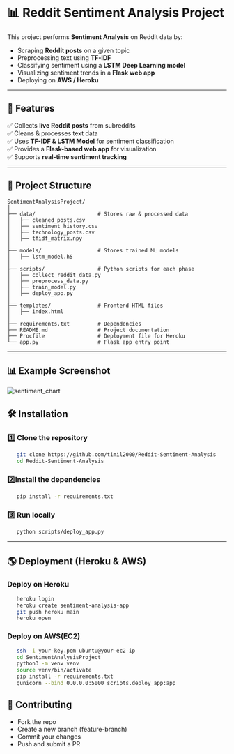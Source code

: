 # 📊 Reddit Sentiment Analysis Project

This project performs **Sentiment Analysis** on Reddit data by:
- Scraping **Reddit posts** on a given topic
- Preprocessing text using **TF-IDF**
- Classifying sentiment using a **LSTM Deep Learning model**
- Visualizing sentiment trends in a **Flask web app**
- Deploying on **AWS / Heroku**

---

## 🚀 Features
✅ Collects **live Reddit posts** from subreddits  
✅ Cleans & processes text data  
✅ Uses **TF-IDF & LSTM Model** for sentiment classification  
✅ Provides a **Flask-based web app** for visualization  
✅ Supports **real-time sentiment tracking**  

---

## 📂 Project Structure

```
SentimentAnalysisProject/
│
├── data/                    # Stores raw & processed data
│   ├── cleaned_posts.csv      
│   ├── sentiment_history.csv  
│   ├── technology_posts.csv  
│   ├── tfidf_matrix.npy      
│
├── models/                  # Stores trained ML models
│   ├── lstm_model.h5        
│
├── scripts/                 # Python scripts for each phase
│   ├── collect_reddit_data.py   
│   ├── preprocess_data.py       
│   ├── train_model.py           
│   ├── deploy_app.py            
│
├── templates/               # Frontend HTML files
│   ├── index.html
│
├── requirements.txt         # Dependencies
├── README.md                # Project documentation
├── Procfile                 # Deployment file for Heroku
└── app.py                   # Flask app entry point
```

---
## 📊 Example Screenshot
![sentiment_chart](https://github.com/user-attachments/assets/29b4b6e4-d3bd-4d9b-b2af-16d482464e8f)



## 🛠️ Installation
### **1️⃣ Clone the repository**
```bash
   git clone https://github.com/timil2000/Reddit-Sentiment-Analysis
   cd Reddit-Sentiment-Analysis
```

### **2️⃣Install the dependencies**
```bash
   pip install -r requirements.txt
```

### **3️⃣ Run locally**
```bash
   python scripts/deploy_app.py
```

---

## 🌎 Deployment (Heroku & AWS)
### Deploy on Heroku
```bash
   heroku login
   heroku create sentiment-analysis-app
   git push heroku main
   heroku open
```

### Deploy on AWS(EC2)
```bash
   ssh -i your-key.pem ubuntu@your-ec2-ip
   cd SentimentAnalysisProject
   python3 -m venv venv
   source venv/bin/activate
   pip install -r requirements.txt
   gunicorn --bind 0.0.0.0:5000 scripts.deploy_app:app
```

## 🤝 Contributing
   - Fork the repo
   - Create a new branch (feature-branch)
   - Commit your changes
   - Push and submit a PR
